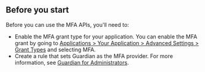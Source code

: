 ## Before you start

Before you can use the MFA APIs, you'll need to:

* Enable the MFA grant type for your application. You can enable the MFA grant by going to [Applications > Your Application > Advanced Settings > Grant Types](${manage_url}/#/applications) and selecting MFA.
* Create a rule that sets Guardian as the MFA provider. For more information, see [Guardian for Administrators](/multifactor-authentication/guardian/administrator).